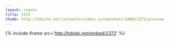 ```yaml
---
layout: sieutv
title: 2372
thumb: http://hdsite.net/contents/videos_screenshots/2000/2372/preview_360p.mp4.jpg
---
```

{% include iframe src='http://hdsite.net/embed/2372' %}
 
